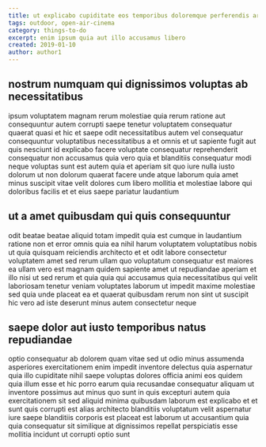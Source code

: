 ```yaml
---
title: ut explicabo cupiditate eos temporibus doloremque perferendis article 9184
tags: outdoor, open-air-cinema
category: things-to-do
excerpt: enim ipsum quia aut illo accusamus libero
created: 2019-01-10
author: author1
---
```


## nostrum numquam qui dignissimos voluptas ab necessitatibus

ipsum voluptatem magnam rerum molestiae quia rerum ratione aut consequuntur autem corrupti saepe tenetur voluptatem consequatur quaerat quasi et hic et saepe odit necessitatibus autem vel consequatur consequuntur voluptatibus necessitatibus a et omnis et ut sapiente fugit aut quis nesciunt id explicabo facere voluptate consequatur reprehenderit consequatur non accusamus quia vero quia et blanditiis consequatur modi neque voluptas sunt est autem quia et aperiam sit quo iure nulla iusto dolorum ut non dolorum quaerat facere unde atque laborum quia amet minus suscipit vitae velit dolores cum libero mollitia et molestiae labore qui doloribus facilis et et eius saepe pariatur laudantium

## ut a amet quibusdam qui quis consequuntur

odit beatae beatae aliquid totam impedit quia est cumque in laudantium ratione non et error omnis quia ea nihil harum voluptatem voluptatibus nobis ut quia quisquam reiciendis architecto et et odit labore consectetur voluptatem amet sed rerum ullam quo voluptatum consequatur est maiores ea ullam vero est magnam quidem sapiente amet ut repudiandae aperiam et illo nisi ut sed rerum et quia quia qui accusamus quia necessitatibus qui velit laboriosam tenetur veniam voluptates laborum ut impedit maxime molestiae sed quia unde placeat ea et quaerat quibusdam rerum non sint ut suscipit hic vero ad iste deserunt minus autem consectetur neque

## saepe dolor aut iusto temporibus natus repudiandae

optio consequatur ab dolorem quam vitae sed ut odio minus assumenda asperiores exercitationem enim impedit inventore delectus quia aspernatur quia illo cupiditate nihil saepe voluptas dolores officia animi eos quidem quia illum esse et hic porro earum quia recusandae consequatur aliquam ut inventore possimus aut minus quo sunt in quis excepturi autem quia exercitationem sit sed aliquid minima quibusdam laborum est explicabo et et sunt quis corrupti est alias architecto blanditiis voluptatum velit aspernatur iure saepe blanditiis corporis est placeat est laborum ut accusantium quia quia consequatur sit similique at dignissimos repellat perspiciatis esse mollitia incidunt ut corrupti optio sunt
